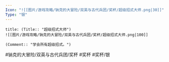 ```yaml
---
Icon: "![[图片/游戏攻略/钠克的大冒险/双英与古代兵团/奖杯/超级招式大师.png|30]]"
Type: "银"
---
```

```ad-common-silver-trophy
title: (Title:: "超级招式大师")
![[图片/游戏攻略/钠克的大冒险/双英与古代兵团/奖杯/超级招式大师.png|100]]

(Comment:: "学会所有超级招式。")
```

#钠克的大冒险/双英与古代兵团/奖杯 #奖杯 #奖杯/银
